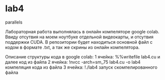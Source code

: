# lab4
parallels

Лабораторная работа выполнялась в онлайн компеляторе google colab. 
Ввиду отсутвия на моем ноутбуке отдельной видеокарты, и отсутвия поддержки CUDA.
В репозитории будет находиться основной файл с кодом в формате .txt, а так же скрины из онлайн компелятора.

Описание структуры кода в google colab:
1 ячейка: %%writefile lab4.cu и далее код из файла
2 ячейка: !nvcc -arch=sm_75 lab4.cu -o lab4 компеляция кода из файла
3 ячейка: !./lab4 запуск скомпелированного файла
